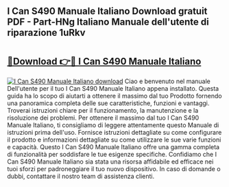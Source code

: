 ## I Can S490 Manuale Italiano Download gratuit PDF - Part-HNg Italiano Manuale dell'utente di riparazione 1uRkv

# <h2><a href="http://dfh4m5.blite.top/?on=I+Can+S490+Manuale+Italiano">🔗Download 👉🔴 I Can S490 Manuale Italiano</a></h2>

[![I Can S490 Manuale Italiano download](https://i.imgur.com/lujVjoI.png)](http://dfh4m5.blite.top/?on=I+Can+S490+Manuale+Italiano)
Ciao e benvenuto nel manuale Dell'utente per il tuo I Can S490 Manuale Italiano appena installato. Questa guida ha lo scopo di aiutarti a ottenere il massimo dal tuo Prodotto fornendo una panoramica completa delle sue caratteristiche, funzioni e vantaggi. Troverai istruzioni chiare per il funzionamento, la manutenzione e la risoluzione dei problemi. Per ottenere il massimo dal tuo I Can S490 Manuale Italiano, ti consigliamo di leggere attentamente questo Manuale di istruzioni prima dell'uso. Fornisce istruzioni dettagliate su come configurare il prodotto e informazioni dettagliate su come utilizzare le sue varie funzioni e capacità. Questo I Can S490 Manuale Italiano offre una gamma completa di funzionalità per soddisfare le tue esigenze specifiche. Confidiamo che I Can S490 Manuale Italiano sia stata una risorsa affidabile ed efficace nei tuoi sforzi per padroneggiare il tuo nuovo dispositivo. In caso di domande o dubbi, contattare il nostro team di assistenza clienti.
